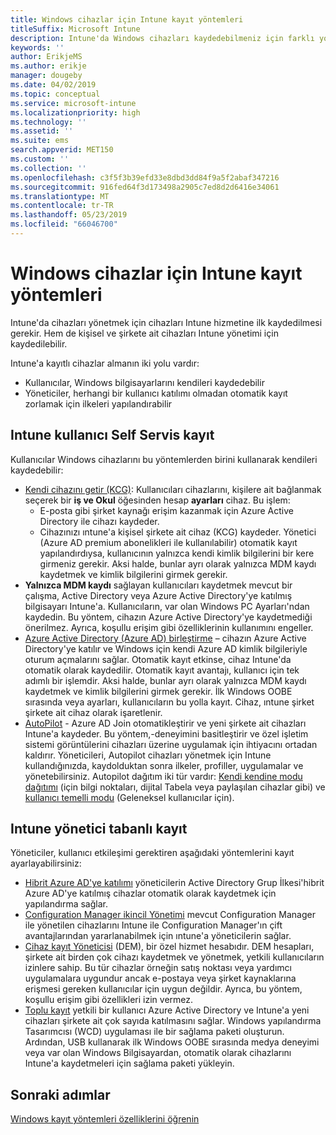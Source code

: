 ```yaml
---
title: Windows cihazlar için Intune kayıt yöntemleri
titleSuffix: Microsoft Intune
description: Intune'da Windows cihazları kaydedebilmeniz için farklı yollarını öğrenin
keywords: ''
author: ErikjeMS
ms.author: erikje
manager: dougeby
ms.date: 04/02/2019
ms.topic: conceptual
ms.service: microsoft-intune
ms.localizationpriority: high
ms.technology: ''
ms.assetid: ''
ms.suite: ems
search.appverid: MET150
ms.custom: ''
ms.collection: ''
ms.openlocfilehash: c3f5f3b39efd33e8dbd3dd84f9a5f2abaf347216
ms.sourcegitcommit: 916fed64f3d173498a2905c7ed8d2d6416e34061
ms.translationtype: MT
ms.contentlocale: tr-TR
ms.lasthandoff: 05/23/2019
ms.locfileid: "66046700"
---
```

# <a name="intune-enrollment-methods-for-windows-devices"></a>Windows cihazlar için Intune kayıt yöntemleri

Intune'da cihazları yönetmek için cihazları Intune hizmetine ilk kaydedilmesi gerekir. Hem de kişisel ve şirkete ait cihazları Intune yönetimi için kaydedilebilir. 

Intune'a kayıtlı cihazlar almanın iki yolu vardır:
- Kullanıcılar, Windows bilgisayarlarını kendileri kaydedebilir 
- Yöneticiler, herhangi bir kullanıcı katılımı olmadan otomatik kayıt zorlamak için ilkeleri yapılandırabilir

## <a name="user-self-enrollment-in-intune"></a>Intune kullanıcı Self Servis kayıt

Kullanıcılar Windows cihazlarını bu yöntemlerden birini kullanarak kendileri kaydedebilir:

- [Kendi cihazını getir (KCG)](https://docs.microsoft.com/intune-user-help/enroll-windows-10-device): Kullanıcıları cihazlarını, kişilere ait bağlanmak seçerek bir **iş ve Okul** öğesinden hesap **ayarları** cihaz. Bu işlem:
    - E-posta gibi şirket kaynağı erişim kazanmak için Azure Active Directory ile cihazı kaydeder.
    - Cihazınızı ıntune'a kişisel şirkete ait cihaz (KCG) kaydeder.
Yönetici (Azure AD premium abonelikleri ile kullanılabilir) otomatik kayıt yapılandırdıysa, kullanıcının yalnızca kendi kimlik bilgilerini bir kere girmeniz gerekir. Aksi halde, bunlar ayrı olarak yalnızca MDM kaydı kaydetmek ve kimlik bilgilerini girmek gerekir.  
- **Yalnızca MDM kaydı** sağlayan kullanıcıları kaydetmek mevcut bir çalışma, Active Directory veya Azure Active Directory'ye katılmış bilgisayarı Intune'a. Kullanıcıların, var olan Windows PC Ayarları'ndan kaydedin. Bu yöntem, cihazın Azure Active Directory'ye kaydetmediği önerilmez. Ayrıca, koşullu erişim gibi özelliklerinin kullanımını engeller.
- [Azure Active Directory (Azure AD) birleştirme](https://docs.microsoft.com/azure/active-directory/user-help/user-help-join-device-on-network) – cihazın Azure Active Directory'ye katılır ve Windows için kendi Azure AD kimlik bilgileriyle oturum açmalarını sağlar. Otomatik kayıt etkinse, cihaz Intune'da otomatik olarak kaydedilir. Otomatik kayıt avantajı, kullanıcı için tek adımlı bir işlemdir. Aksi halde, bunlar ayrı olarak yalnızca MDM kaydı kaydetmek ve kimlik bilgilerini girmek gerekir. İlk Windows OOBE sırasında veya ayarları, kullanıcıların bu yolla kayıt. Cihaz, ıntune şirket şirkete ait cihaz olarak işaretlenir.
- [AutoPilot](enrollment-autopilot.md) - Azure AD Join otomatikleştirir ve yeni şirkete ait cihazları Intune'a kaydeder. Bu yöntem,-deneyimini basitleştirir ve özel işletim sistemi görüntülerini cihazları üzerine uygulamak için ihtiyacını ortadan kaldırır. Yöneticileri, Autopilot cihazları yönetmek için Intune kullandığınızda, kaydolduktan sonra ilkeler, profiller, uygulamalar ve yönetebilirsiniz.  Autopilot dağıtım iki tür vardır: [Kendi kendine modu dağıtımı](https://docs.microsoft.com/windows/deployment/windows-autopilot/self-deploying) (için bilgi noktaları, dijital Tabela veya paylaşılan cihazlar gibi) ve [kullanıcı temelli modu](https://docs.microsoft.com/windows/deployment/windows-autopilot/user-driven) (Geleneksel kullanıcılar için). 

## <a name="administrator-based-enrollment-in-intune"></a>Intune yönetici tabanlı kayıt

Yöneticiler, kullanıcı etkileşimi gerektiren aşağıdaki yöntemlerini kayıt ayarlayabilirsiniz:

- [Hibrit Azure AD'ye katılımı](https://docs.microsoft.com/windows/client-management/mdm/enroll-a-windows-10-device-automatically-using-group-policy) yöneticilerin Active Directory Grup İlkesi'hibrit Azure AD'ye katılmış cihazlar otomatik olarak kaydetmek için yapılandırma sağlar. 
- [Configuration Manager ikincil Yönetimi](https://docs.microsoft.com/sccm/comanage/overview) mevcut Configuration Manager ile yönetilen cihazlarını Intune ile Configuration Manager'ın çift avantajlarından yararlanabilmek için ıntune'a yöneticilerin sağlar. 
- [Cihaz kayıt Yöneticisi](device-enrollment-manager-enroll.md) (DEM), bir özel hizmet hesabıdır. DEM hesapları, şirkete ait birden çok cihazı kaydetmek ve yönetmek, yetkili kullanıcıların izinlere sahip. Bu tür cihazlar örneğin satış noktası veya yardımcı uygulamalara uygundur ancak e-postaya veya şirket kaynaklarına erişmesi gereken kullanıcılar için uygun değildir. Ayrıca, bu yöntem, koşullu erişim gibi özellikleri izin vermez. 
- [Toplu kayıt](windows-bulk-enroll.md) yetkili bir kullanıcı Azure Active Directory ve Intune'a yeni cihazları şirkete ait çok sayıda katılmasını sağlar. Windows yapılandırma Tasarımcısı (WCD) uygulaması ile bir sağlama paketi oluşturun. Ardından, USB kullanarak ilk Windows OOBE sırasında medya deneyimi veya var olan Windows Bilgisayardan, otomatik olarak cihazlarını Intune'a kaydetmeleri için sağlama paketi yükleyin. 

## <a name="next-steps"></a>Sonraki adımlar

[Windows kayıt yöntemleri özelliklerini öğrenin](enrollment-method-capab.md)
